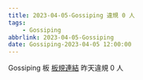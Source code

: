 ```yaml
---
title: 2023-04-05-Gossiping 違規 0 人
tags:
    - Gossiping
abbrlink: 2023-04-05-Gossiping
date: Gossiping-2023-04-05 12:00:00
---
```

Gossiping 板 [板規連結](https://www.ptt.cc/bbs/Gossiping/M.1637425085.A.07D.html)
昨天違規 0 人
